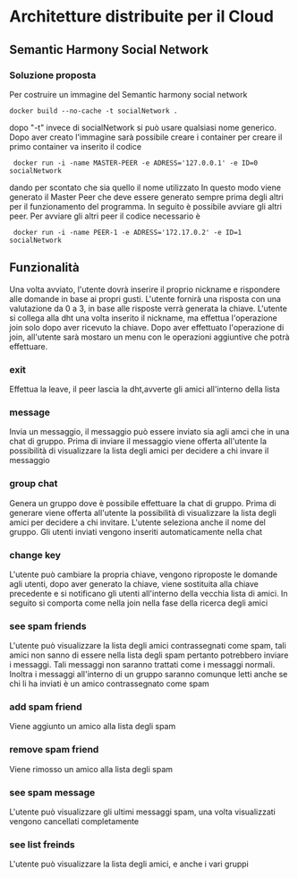 <h1> Architetture distribuite per il Cloud</h1>
<h2> Semantic Harmony Social Network </h2>
<h3> Soluzione proposta</h3>
Per costruire un immagine del Semantic harmony social network <pre><code>docker build --no-cache -t socialNetwork .</pre></code> dopo "-t" invece di socialNetwork si può usare qualsiasi nome generico.
Dopo aver creato l'immagine sarà possibile creare i container per creare il primo container va inserito il codice <pre><code> docker run -i -name MASTER-PEER -e ADRESS='127.0.0.1' -e ID=0 socialNetwork</pre></code> dando per scontato che sia quello il nome utilizzato
In questo modo viene generato il Master Peer che deve essere generato sempre prima degli altri per il funzionamento del programma. In seguito è possibile avviare gli altri peer.
Per avviare gli altri peer il codice necessario è <pre><code> docker run -i -name PEER-1 -e ADRESS='172.17.0.2' -e ID=1 socialNetwork</pre></code>
<h2> Funzionalità</h2>
Una volta avviato, l'utente dovrà inserire il proprio nickname  e rispondere alle domande in base ai propri gusti. L'utente fornirà una risposta con una valutazione da 0 a 3, in base alle risposte verrà generata la chiave. L'utente si collega alla dht una volta inserito il nickname, ma effettua l'operazione join solo dopo aver ricevuto la chiave. Dopo aver effettuato l'operazione di join, all'utente sarà mostaro un menu con le operazioni aggiuntive che potrà effettuare.
<h3> exit </h3>
Effettua la leave, il peer lascia la dht,avverte gli amici all'interno della lista
<h3> message </h3>
Invia un messaggio, il messaggio può essere inviato sia agli amci che in una chat di gruppo. Prima di inviare il messaggio viene offerta all'utente la possibilità di visualizzare la lista degli amici per decidere a chi invare il messaggio
<h3> group chat </h3>
Genera un gruppo dove è possibile effettuare la chat di gruppo. Prima di generare viene offerta all'utente la possibilità di visualizzare la lista degli amici per decidere a chi invitare. L'utente seleziona anche il nome del gruppo. Gli utenti inviati vengono inseriti automaticamente nella chat 
<h3> change key </h3>
L'utente può cambiare la propria chiave, vengono riproposte le domande agli utenti, dopo aver generato la chiave, viene sostituita alla chiave precedente e si notificano gli utenti all'interno della vecchia lista di amici. In seguito si comporta come nella join nella fase della ricerca degli amici
<h3> see spam friends </h3>
L'utente può visualizzare la lista degli amici contrassegnati come spam, tali amici non sanno di essere nella lista degli spam pertanto potrebbero inviare i messaggi. Tali messaggi non saranno trattati come i messaggi normali. Inoltra i messaggi all'interno di un gruppo saranno comunque letti anche se chi li ha inviati è un amico contrassegnato come spam
<h3> add spam friend </h3>
Viene aggiunto un amico alla lista degli spam
<h3> remove spam friend </h3>
Viene rimosso un amico alla lista degli spam
<h3> see spam message </h3>
L'utente può visualizzare gli ultimi messaggi spam, una volta visualizzati vengono cancellati completamente
<h3> see list freinds </h3>
L'utente può visualizzare la lista degli amici, e anche i vari gruppi
